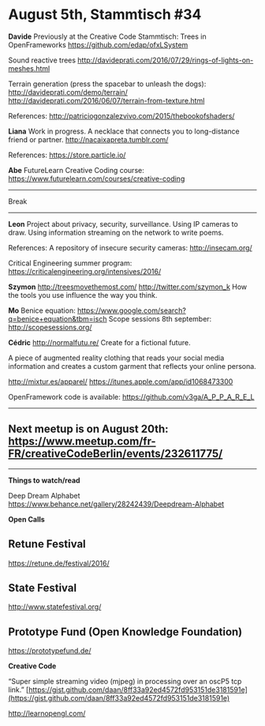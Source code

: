 # August 5th, Stammtisch #34

**Davide**
Previously at the Creative Code Stammtisch: Trees in OpenFrameworks https://github.com/edap/ofxLSystem

Sound reactive trees
http://davideprati.com/2016/07/29/rings-of-lights-on-meshes.html

Terrain generation (press the spacebar to unleash the dogs):
http://davideprati.com/demo/terrain/
http://davideprati.com/2016/06/07/terrain-from-texture.html

References:
http://patriciogonzalezvivo.com/2015/thebookofshaders/

**Liana**
Work in progress. A necklace that connects you to long-distance friend or partner.
http://nacaixapreta.tumblr.com/

References:
https://store.particle.io/

**Abe**
FutureLearn Creative Coding course: https://www.futurelearn.com/courses/creative-coding


----------

Break

----------

**Leon**
Project about privacy, security, surveillance. Using IP cameras to draw.
Using information streaming on the network to write poems.

References:
A repository of insecure security cameras: http://insecam.org/

Critical Engineering summer program:
https://criticalengineering.org/intensives/2016/

**Szymon**
http://treesmovethemost.com/
http://twitter.com/szymon_k
How the tools you use influence the way you think.

**Mo**
Benice equation: https://www.google.com/search?q=benice+equation&tbm=isch
Scope sessions 8th september: http://scopesessions.org/

**Cédric**
http://normalfutu.re/
Create for a fictional future.

A piece of augmented reality clothing that reads your social media information and creates a custom garment that reflects your online persona.

http://mixtur.es/apparel/
https://itunes.apple.com/app/id1068473300

OpenFramework code is available: https://github.com/v3ga/A_P_P_A_R_E_L


----------
## Next meetup is on August 20th: https://www.meetup.com/fr-FR/creativeCodeBerlin/events/232611775/
----------

**Things to watch/read**

Deep Dream Alphabet
https://www.behance.net/gallery/28242439/Deepdream-Alphabet



**Open Calls**


## Retune Festival

https://retune.de/festival/2016/

## State Festival

http://www.statefestival.org/

## Prototype Fund (Open Knowledge Foundation)

https://prototypefund.de/




**Creative Code**

“Super simple streaming video (mjpeg) in processing over an oscP5 tcp link.” [https://gist.github.com/daan/8ff33a92ed4572fd953151de3181591e](https://gist.github.com/daan/8ff33a92ed4572fd953151de3181591e)


http://learnopengl.com/



